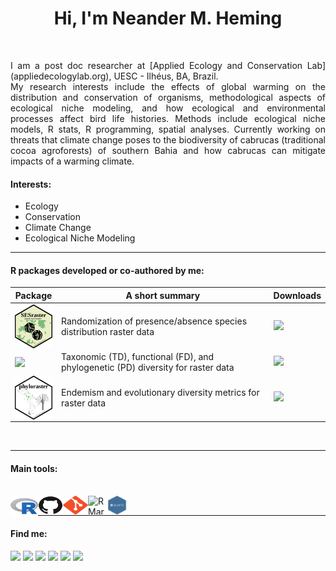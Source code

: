 <h1 align='center'>
Hi, I'm Neander M. Heming
</h1>

<br>

<p align='justify'>
I am a post doc researcher at [Applied Ecology and Conservation Lab](appliedecologylab.org), UESC - Ilhéus, BA, Brazil.
<br>
My research interests include the effects of global warming on the distribution and conservation of organisms, methodological aspects of ecological niche modeling, and how ecological and environmental processes affect bird life histories. Methods include ecological niche models, R stats, R programming, spatial analyses. Currently working on threats that climate change poses to the biodiversity of cabrucas (traditional cocoa agroforests) of southern Bahia and how cabrucas can mitigate impacts of a warming climate.
</p>

#### **Interests:**
  - Ecology
  - Conservation
  - Climate Change
  - Ecological Niche Modeling

---

#### **R packages developed or co-authored by me:**
| Package              | A short summary                              | Downloads |
| -------------------- | -------------------------------------------- | --------- |
| [<img align="left" width="60px" src="https://github.com/HemingNM/SESraster/blob/master/man/figures/logo.png"/>](https://hemingnm.github.io/SESraster) | Randomization of presence/absence species distribution raster data | [![](http://cranlogs.r-pkg.org/badges/grand-total/SESraster?color=green)](https://cran.r-project.org/package=SESraster) |
| [<img align="left" width="60px" src="https://github.com/flaviomoc/divraster/blob/master/man/figures/logo.png"/>](https://flaviomoc.github.io/divraster) | Taxonomic (TD), functional (FD), and phylogenetic (PD) diversity for raster data | [![](http://cranlogs.r-pkg.org/badges/grand-total/divraster?color=green)](https://cran.r-project.org/package=divraster) |
| [<img align="left" width="60px" src="https://github.com/gabferreira/phyloraster/blob/master/man/figures/logo.png"/>](https://gabferreira.github.io/phyloraster) | Endemism and evolutionary diversity metrics for raster data | [![](http://cranlogs.r-pkg.org/badges/grand-total/phyloraster?color=green)](https://cran.r-project.org/package=phyloraster) |

<br>

---

#### **Main tools:**
<div style="display: inline_block"><br>
  <img align="left" alt="R" height="33" width="44" src="https://github.com/devicons/devicon/blob/master/icons/r/r-original.svg"/>&nbsp;
  <img align="left" alt="GitHub" height="30" width="40" src="https://github.com/devicons/devicon/blob/master/icons/github/github-original.svg"/>&nbsp;
  <img align="left" alt="git" height="30" width="40" src="https://github.com/devicons/devicon/blob/master/icons/git/git-original.svg"/>&nbsp;
  <img align="left" alt="RMarkdown" height="30" width="30" src="https://pkgs.rstudio.com/rmarkdown/reference/figures/logo.png"/>&nbsp;
  <img align="left" alt="Quarto" height="30" width="33" src="https://raw.githubusercontent.com/github/explore/80f119e965a9a3df7b74c3f7b63a502e3d0ded36/topics/quarto/quarto.png"/>&nbsp;
</div>

---

#### **Find me:**
[<img width="22px" src="https://arquivo.unifesp.br/images/icon/icon_lattes.svg"/>](http://lattes.cnpq.br/3185094096445587)
[<img width="22px" src="https://orcid.org/assets/vectors/orcid.logo.icon.svg"/>](https://orcid.org/0000-0003-2461-5045)
[<img width="22px" src="https://publons.com/static/images/logos/square/blue_white_shadow.png"/>](https://publons.com/researcher/2610381/neander-marcel-heming/)
[<img width="22px" src="https://iconape.com/wp-content/files/da/64524/svg/google-scholar.svg"/>](https://scholar.google.com/citations?user=mfRNtDkAAAAJ)
[<img width="22px" src="https://upload.wikimedia.org/wikipedia/commons/5/5e/ResearchGate_icon_SVG.svg"/>](https://www.researchgate.net/profile/Neander-Heming)
[<img width="22px" src="https://cdn-icons-png.flaticon.com/512/733/733579.png"/>](https://twitter.com/NeanderHeming)

<br>

